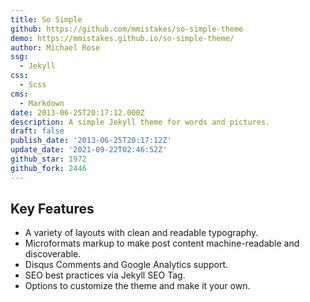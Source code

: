 ```yaml
---
title: So Simple
github: https://github.com/mmistakes/so-simple-theme
demo: https://mmistakes.github.io/so-simple-theme/
author: Michael Rose
ssg:
  - Jekyll
css:
  - Scss
cms:
  - Markdown
date: 2013-06-25T20:17:12.000Z
description: A simple Jekyll theme for words and pictures.
draft: false
publish_date: '2013-06-25T20:17:12Z'
update_date: '2021-09-22T02:46:52Z'
github_star: 1972
github_fork: 2446
---
```


## Key Features

- A variety of layouts with clean and readable typography.
- Microformats markup to make post content machine-readable and discoverable.
- Disqus Comments and Google Analytics support.
- SEO best practices via Jekyll SEO Tag.
- Options to customize the theme and make it your own.
